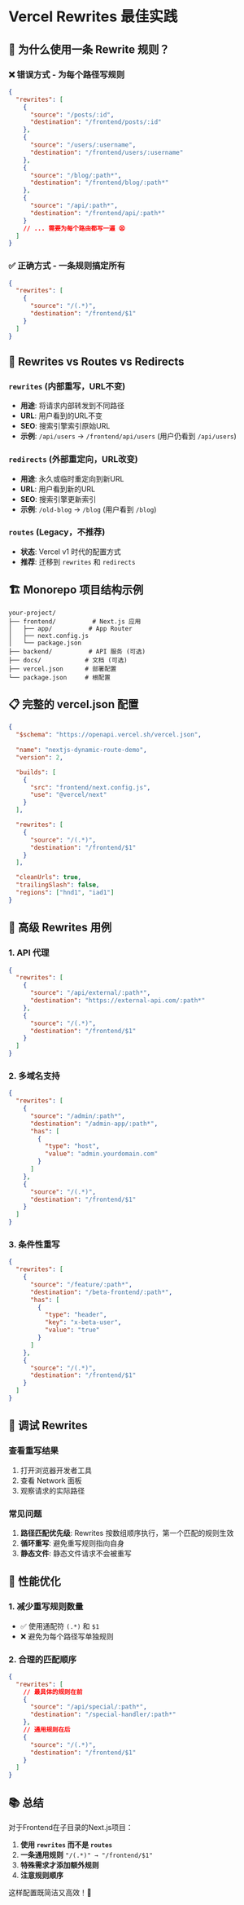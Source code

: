 # Vercel Rewrites 最佳实践

## 🎯 为什么使用一条 Rewrite 规则？

### ❌ 错误方式 - 为每个路径写规则
```json
{
  "rewrites": [
    {
      "source": "/posts/:id",
      "destination": "/frontend/posts/:id"
    },
    {
      "source": "/users/:username",
      "destination": "/frontend/users/:username"
    },
    {
      "source": "/blog/:path*",
      "destination": "/frontend/blog/:path*"
    },
    {
      "source": "/api/:path*",
      "destination": "/frontend/api/:path*"
    }
    // ... 需要为每个路由都写一遍 😫
  ]
}
```

### ✅ 正确方式 - 一条规则搞定所有
```json
{
  "rewrites": [
    {
      "source": "/(.*)",
      "destination": "/frontend/$1"
    }
  ]
}
```

## 🔄 Rewrites vs Routes vs Redirects

### `rewrites` (内部重写，URL不变)
- **用途**: 将请求内部转发到不同路径
- **URL**: 用户看到的URL不变
- **SEO**: 搜索引擎索引原始URL
- **示例**: `/api/users` → `/frontend/api/users` (用户仍看到 `/api/users`)

### `redirects` (外部重定向，URL改变)
- **用途**: 永久或临时重定向到新URL
- **URL**: 用户看到新的URL
- **SEO**: 搜索引擎更新索引
- **示例**: `/old-blog` → `/blog` (用户看到 `/blog`)

### `routes` (Legacy，不推荐)
- **状态**: Vercel v1 时代的配置方式
- **推荐**: 迁移到 `rewrites` 和 `redirects`

## 🏗️ Monorepo 项目结构示例

```
your-project/
├── frontend/          # Next.js 应用
│   ├── app/          # App Router
│   ├── next.config.js
│   └── package.json
├── backend/          # API 服务 (可选)
├── docs/            # 文档 (可选)
├── vercel.json      # 部署配置
└── package.json     # 根配置
```

## 📋 完整的 vercel.json 配置

```json
{
  "$schema": "https://openapi.vercel.sh/vercel.json",
  
  "name": "nextjs-dynamic-route-demo",
  "version": 2,

  "builds": [
    {
      "src": "frontend/next.config.js",
      "use": "@vercel/next"
    }
  ],

  "rewrites": [
    {
      "source": "/(.*)",
      "destination": "/frontend/$1"
    }
  ],

  "cleanUrls": true,
  "trailingSlash": false,
  "regions": ["hnd1", "iad1"]
}
```

## 🎯 高级 Rewrites 用例

### 1. API 代理
```json
{
  "rewrites": [
    {
      "source": "/api/external/:path*",
      "destination": "https://external-api.com/:path*"
    },
    {
      "source": "/(.*)",
      "destination": "/frontend/$1"
    }
  ]
}
```

### 2. 多域名支持
```json
{
  "rewrites": [
    {
      "source": "/admin/:path*",
      "destination": "/admin-app/:path*",
      "has": [
        {
          "type": "host",
          "value": "admin.yourdomain.com"
        }
      ]
    },
    {
      "source": "/(.*)",
      "destination": "/frontend/$1"
    }
  ]
}
```

### 3. 条件性重写
```json
{
  "rewrites": [
    {
      "source": "/feature/:path*",
      "destination": "/beta-frontend/:path*",
      "has": [
        {
          "type": "header",
          "key": "x-beta-user",
          "value": "true"
        }
      ]
    },
    {
      "source": "/(.*)",
      "destination": "/frontend/$1"
    }
  ]
}
```

## 🔧 调试 Rewrites

### 查看重写结果
1. 打开浏览器开发者工具
2. 查看 Network 面板
3. 观察请求的实际路径

### 常见问题
1. **路径匹配优先级**: Rewrites 按数组顺序执行，第一个匹配的规则生效
2. **循环重写**: 避免重写规则指向自身
3. **静态文件**: 静态文件请求不会被重写

## 🚀 性能优化

### 1. 减少重写规则数量
- ✅ 使用通配符 `(.*)` 和 `$1`
- ❌ 避免为每个路径写单独规则

### 2. 合理的匹配顺序
```json
{
  "rewrites": [
    // 最具体的规则在前
    {
      "source": "/api/special/:path*",
      "destination": "/special-handler/:path*"
    },
    // 通用规则在后
    {
      "source": "/(.*)",
      "destination": "/frontend/$1"
    }
  ]
}
```

## 📚 总结

对于Frontend在子目录的Next.js项目：

1. **使用 `rewrites` 而不是 `routes`**
2. **一条通用规则** `"/(.*)" → "/frontend/$1"`
3. **特殊需求才添加额外规则**
4. **注意规则顺序**

这样配置既简洁又高效！🎉 